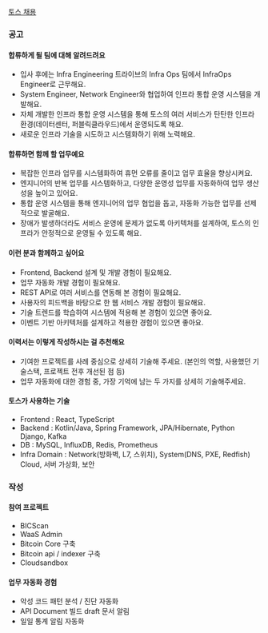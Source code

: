
[토스 채용](https://toss.im/career/job-detail?job_id=6046801003&detailedPosition=5%EB%85%84%20%EC%9D%B4%EC%83%81)

### 공고 
#### 합류하게 될 팀에 대해 알려드려요

- 입사 후에는 Infra Engineering 트라이브의 Infra Ops 팀에서 InfraOps Engineer로 근무해요.
- System Engineer, Network Engineer와 협업하여 인프라 통합 운영 시스템을 개발해요.
- 자체 개발한 인프라 통합 운영 시스템을 통해 토스의 여러 서비스가 탄탄한 인프라 환경(데이터센터, 퍼블릭클라우드)에서 운영되도록 해요.
- 새로운 인프라 기술을 시도하고 시스템화하기 위해 노력해요.

#### 합류하면 함께 할 업무예요

- 복잡한 인프라 업무를 시스템화하여 휴먼 오류를 줄이고 업무 효율을 향상시켜요.
- 엔지니어의 반복 업무를 시스템화하고, 다양한 운영성 업무를 자동화하여 업무 생산성을 높이고 있어요.
- 통합 운영 시스템을 통해 엔지니어의 업무 협업을 돕고, 자동화 가능한 업무를 선제적으로 발굴해요.
- 장애가 발생하더라도 서비스 운영에 문제가 없도록 아키텍처를 설계하여, 토스의 인프라가 안정적으로 운영될 수 있도록 해요.

#### 이런 분과 함께하고 싶어요

- Frontend, Backend 설계 및 개발 경험이 필요해요.
- 업무 자동화 개발 경험이 필요해요.
- REST API로 여러 서비스를 연동해 본 경험이 필요해요.
- 사용자의 피드백을 바탕으로 한 웹 서비스 개발 경험이 필요해요.
- 기술 트렌드를 학습하여 시스템에 적용해 본 경험이 있으면 좋아요.
- 이벤트 기반 아키텍처를 설계하고 적용한 경험이 있으면 좋아요.

#### 이력서는 이렇게 작성하시는 걸 추천해요

- 기여한 프로젝트를 사례 중심으로 상세히 기술해 주세요. (본인의 역할, 사용했던 기술스택, 프로젝트 전후 개선된 점 등)
- 업무 자동화에 대한 경험 중, 가장 기억에 남는 두 가지를 상세히 기술해주세요.

#### 토스가 사용하는 기술

- Frontend : React, TypeScript
- Backend : Kotlin/Java, Spring Framework, JPA/Hibernate, Python Django, Kafka
- DB : MySQL, InfluxDB, Redis, Prometheus
- Infra Domain : Network(방화벽, L7, 스위치), System(DNS, PXE, Redfish) Cloud, 서버 가상화, 보안


### 작성

#### 참여 프로젝트

- BICScan
- WaaS Admin
- Bitcoin Core 구축
- Bitcoin api / indexer 구축
- Cloudsandbox



#### 업무 자동화 경험

- 악성 코드 패턴 분석 / 진단 자동화
- API Document 빌드 draft 문서 알림 
- 일일 통계 알림 자동화



